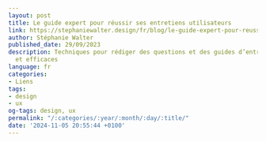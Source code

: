 ```yaml
---
layout: post
title: Le guide expert pour réussir ses entretiens utilisateurs
link: https://stephaniewalter.design/fr/blog/le-guide-expert-pour-reussir-ses-entretiens-utilisateurs
author: Stéphanie Walter
published_date: 29/09/2023
description: Techniques pour rédiger des questions et des guides d’entretiens pertinents
  et efficaces
language: fr
categories:
- Liens
tags:
- design
- ux
og-tags: design, ux
permalink: "/:categories/:year/:month/:day/:title/"
date: '2024-11-05 20:55:44 +0100'
---
```

